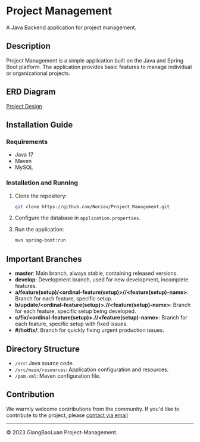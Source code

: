 # Project Management

A Java Backend application for project management.

## Description

Project Management is a simple application built on the Java and Spring Boot platform. The application provides basic features to manage individual or organizational projects.

## ERD Diagram
[Project Design](https://drive.google.com/file/d/1QIW9Akdt6hKP1Oe9twGT9sVH1lyzSkzY/view?usp=sharing)

## Installation Guide

### Requirements

- Java 17
- Maven
- MySQL

### Installation and Running

1. Clone the repository:

    ```bash
    git clone https://github.com/Norzax/Project_Management.git
    ```

2. Configure the database in `application.properties`.

3. Run the application:

    ```bash
    mvn spring-boot:run
    ```

## Important Branches

- **master**: Main branch, always stable, containing released versions.
- **develop**: Development branch, used for new development, incomplete features.
- **a/feature(setup)/<ordinal-feature(setup)>/<developer>\/<feature(setup)-name>**: Branch for each feature, specific setup.
- **b/update/<ordinal-feature(setup)>.<version>/<developer>\/<feature(setup)-name>**: Branch for each feature, specific setup being developed.
- **c/fix/<ordinal-feature(setup)>.<fixed-version>/<developer>\/<feature(setup)-name>**: Branch for each feature, specific setup with fixed issues.
- **#/hotfix/<hotfix-name>**: Branch for quickly fixing urgent production issues.

## Directory Structure

- `/src`: Java source code.
- `/src/main/resources`: Application configuration and resources.
- `/pom.xml`: Maven configuration file.

## Contribution

We warmly welcome contributions from the community. If you'd like to contribute to the project, please [contact via email](mailto:giangbaoluan5@.com)

---
© 2023 GiangBaoLuan Project-Management.
